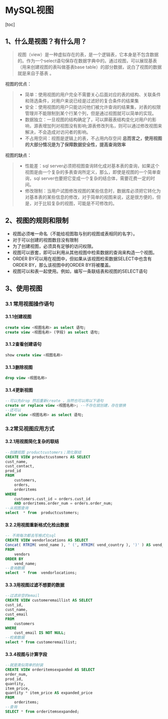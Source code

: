 # MySQL视图

[toc]

## 1、什么是视图？有什么用？

> 视图（view）是一种虚拟存在的表，是一个逻辑表，它本身是不包含数据的。作为一个select语句保存在数据字典中的。通过视图，可以展现基表（用来创建视图的表叫做基表base table）的部分数据，说白了视图的数据就是来自于基表  。

视图的优点：

>- 简单：使用视图的用户完全不需要关心后面对应的表的结构、关联条件和筛选条件，对用户来说已经是过滤好的复合条件的结果集
>- 安全：使用视图的用户只能访问他们被允许查询的结果集，对表的权限管理并不能限制到某个行某个列，但是通过视图就可以简单的实现。
>- 数据独立：一旦视图的结构确定了，可以屏蔽表结构变化对用户的影响，源表增加列对视图没有影响;源表修改列名，则可以通过修改视图来解决，不会造成对访问者的影响。
>- 不占用空间：视图是逻辑上的表，不占用内存空间
>  **总而言之，使用视图的大部分情况是为了保障数据安全性，提高查询效率**  

视图的缺点：

>- 性能差：sql server必须把视图查询转化成对基本表的查询，如果这个视图是由一个复杂的多表查询所定义，那么，即使是视图的一个简单查询，sql server也要把它变成一个复杂的结合体，需要花费一定的时间。
>- 修改限制：当用户试图修改视图的某些信息时，数据库必须把它转化为对基本表的某些信息的修改，对于简单的视图来说，这是很方便的，但是，对于比较复杂的视图，可能是不可修改的。  

## 2、视图的规则和限制

- 视图必须唯一命名（不能给视图取与别的视图或表相同的名字）。  
- 对于可以创建的视图数目没有限制  
- 为了创建视图，必须具有足够的访问权限。  
- 视图可以嵌套，即可以利用从其他视图中检索数据的查询来构造一个视图。  
- ORDER BY可以用在视图中，但如果从该视图检索数据SELECT中也含有ORDER BY，那么该视图中的ORDER BY将被覆盖。  
- 视图可以和表一起使用。例如，编写一条联结表和视图的SELECT语句  

## 3、使用视图

### 3.1 常用视图操作语句

#### 3.1.1创建视图

```sql
create view <视图名称> as select 语句;
create view <视图名称> (字段) as select 语句;
```



#### 3.1.2查看创建语句

```sql
show create view <视图名称>
```

#### 3.1.3删除视图

```sql
drop view <视图名称>
```

#### 3.1.4更新视图

```sql
--可以先drop 然后重新create ，当然也可以用以下语句
create or replace view <视图名称>; --不存在就创建，存在替换
--还可以
alter view <视图名称> as select 语句;
```



### 3.2常见视图应用方式

#### 3.2.1用视图简化复杂的联结

```sql
--创建视图 productcustomers；简化联结
CREATE VIEW productcustomers AS SELECT
cust_name,
cust_contact,
prod_id 
FROM
	customers,
	orders,
	orderitems 
WHERE
	customers.cust_id = orders.cust_id 
	AND orderitems.order_num = orders.order_num;
--从视图查询
select  * from  productcustomers;
```

#### 3.2.2用视图重新格式化检出数据

```sql
-- 不用每次都去写格式化sql
CREATE VIEW vendorlocations AS SELECT
Concat( RTRIM( vend_name ), ' (', RTRIM( vend_country ), ')' ) AS vend_title 
FROM
	vendors 
ORDER BY
	vend_name;
--查询数据
select  * from  vendorlocations;
```

#### 3.3.3用视图过滤不想要的数据

```sql
--过滤非空的email
CREATE VIEW customeremaillist AS SELECT
cust_id,
cust_name,
cust_email 
FROM
	customers 
WHERE
	cust_email IS NOT NULL;
--检索数据
select * from customeremaillist;

```

#### 3.3.4视图与计算字段

```sql
--就是类似简单的封装
CREATE VIEW orderitemsexpanded AS SELECT
order_num,
prod_id,
quantity,
item_price,
quantity * item_price AS expanded_price 
FROM
	orderitems;
--查询
SELECT * from orderitemsexpanded;
```

